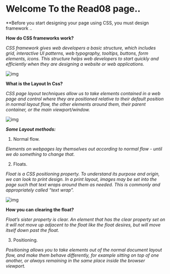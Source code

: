 # Welcome To the Read08 page..

**Before you start designing your page using CSS, you must design framework ..

**How do CSS frameworks work?**

*CSS framework gives web developers a basic structure, which includes grid, interactive UI patterns, web typography, tooltips, buttons, form elements, icons. This structure helps web developers to start quickly and efficiently when they are designing a website or web applications.*

![img](https://i.pinimg.com/originals/00/68/1d/00681d233b7ad184b9994b0cf428e8e6.jpg)

**What is the Layout In Css?**

*CSS page layout techniques allow us to take elements contained in a web page and control where they are positioned relative to their default position in normal layout flow, the other elements around them, their parent container, or the main viewport/window.*

![img](https://www.peterfessel.com/wp-content/uploads/2014/06/fluid-web-app-layout.png)

***Some Layout methods:***

1. Normal flow.

*Elements on webpages lay themselves out according to normal flow - until we do something to change that.*


2. Floats.

*Float is a CSS positioning property. To understand its purpose and origin, we can look to print design. In a print layout, images may be set into the page such that text wraps around them as needed. This is commonly and appropriately called “text wrap”.*

![img](https://i1.wp.com/css-tricks.com/wp-content/csstricks-uploads/print-layout.png?resize=540%2C270&ssl=1)

**How you can clearing the float?**

*Float’s sister property is clear. An element that has the clear property set on it will not move up adjacent to the float like the float desires, but will move itself down past the float.* 

3. Positioning.

*Positioning allows you to take elements out of the normal document layout flow, and make them behave differently, for example sitting on top of one another, or always remaining in the same place inside the browser viewport.*




